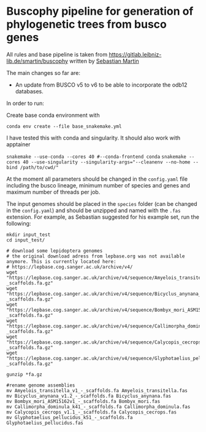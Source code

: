 # Buscophy pipeline for generation of phylogenetic trees from busco genes
All rules and base pipeline is taken from https://gitlab.leibniz-lib.de/smartin/buscophy written by [Sebastian Martin](https://gitlab.leibniz-lib.de/smartin)

The main changes so far are:

* An update from BUSCO v5 to v6 to be able to incorporate the odb12 databases. 

In order to run:

Create base conda environment with

`conda env create --file base_snakemake.yml`

I have tested this with conda and singularity. It should also work with apptainer

`snakemake --use-conda --cores 40 #--conda-frontend conda`
`snakemake --cores 40 --use-singularity --singularity-args="--cleanenv --no-home --bind /path/to/cwd/"`

At the moment all parameters should be changed in the `config.yaml` file including the busco lineage, minimum number of species and genes and maximum number of threads per job.

The input genomes should be placed in the `species` folder (can be changed in the `config.yaml`) and should be unzipped and named with the `.fas` extension. For example, as Sebastian suggested for his example set, run the following:

```
mkdir input_test
cd input_test/

# download some lepidoptera genomes
# the original download adress from lepbase.org was not available anymore. This is currently located here:
# https://lepbase.cog.sanger.ac.uk/archive/v4/
wget "https://lepbase.cog.sanger.ac.uk/archive/v4/sequence/Amyelois_transitella_v1_-_scaffolds.fa.gz"
wget "https://lepbase.cog.sanger.ac.uk/archive/v4/sequence/Bicyclus_anynana_v1.2_-_scaffolds.fa.gz"
wget "https://lepbase.cog.sanger.ac.uk/archive/v4/sequence/Bombyx_mori_ASM15162v1_-_scaffolds.fa.gz"
wget "https://lepbase.cog.sanger.ac.uk/archive/v4/sequence/Callimorpha_dominula_k41_-_scaffolds.fa.gz"
wget "https://lepbase.cog.sanger.ac.uk/archive/v4/sequence/Calycopis_cecrops_v1.1_-_scaffolds.fa.gz"
wget "https://lepbase.cog.sanger.ac.uk/archive/v4/sequence/Glyphotaelius_pellucidus_k51_-_scaffolds.fa.gz"

gunzip *fa.gz

#rename genome assemblies
mv Amyelois_transitella_v1_-_scaffolds.fa Amyelois_transitella.fas 
mv Bicyclus_anynana_v1.2_-_scaffolds.fa Bicyclus_anynana.fas
mv Bombyx_mori_ASM15162v1_-_scaffolds.fa Bombyx_mori.fas 
mv Callimorpha_dominula_k41_-_scaffolds.fa Callimorpha_dominula.fas 
mv Calycopis_cecrops_v1.1_-_scaffolds.fa Calycopis_cecrops.fas 
mv Glyphotaelius_pellucidus_k51_-_scaffolds.fa Glyphotaelius_pellucidus.fas 
```
